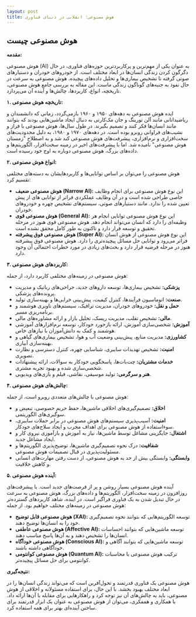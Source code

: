 ```yaml
---
layout: post
title: هوش مصنوعی؛ انقلابی در دنیای فناوری
---
```


## هوش مصنوعی چیست

**مقدمه:**

هوش مصنوعی (AI) به عنوان یکی از مهم‌ترین و پرکاربردترین حوزه‌های فناوری، در حال دگرگون کردن زندگی انسان‌ها در ابعاد مختلف است. از خودروهای خودران و دستیارهای صوتی گرفته تا تشخیص بیماری‌ها و تحلیل داده‌های پیچیده، هوش مصنوعی به سرعت در حال نفوذ به جنبه‌های گوناگون زندگی ماست. این مقاله به بررسی جامع هوش مصنوعی، تاریخچه، انواع، کاربردها، چالش‌ها و آینده آن می‌پردازد.

**۱. تاریخچه هوش مصنوعی:**

ایده هوش مصنوعی به دهه‌های ۱۹۵۰ و ۱۹۶۰ بازمی‌گردد، زمانی که دانشمندان و ریاضیدانانی مانند آلن تورینگ و جان مک‌کارتی به دنبال ایجاد ماشین‌هایی بودند که بتوانند مانند انسان‌ها فکر کنند و تصمیم بگیرند. در طول سال‌ها، هوش مصنوعی با فراز و نشیب‌های فراوانی روبرو بوده است. در دهه‌های ۱۹۷۰ و ۱۹۸۰، به دلیل محدودیت‌های سخت‌افزاری و نرم‌افزاری، پیشرفت‌های هوش مصنوعی کند شد و به اصطلاح "زمستان هوش مصنوعی" نامیده شد. اما با پیشرفت‌های اخیر در زمینه سخت‌افزار، الگوریتم‌ها و داده‌های بزرگ، هوش مصنوعی دوباره به اوج خود رسیده است.

**۲. انواع هوش مصنوعی:**

هوش مصنوعی را می‌توان بر اساس توانایی‌ها و کاربردهایشان به دسته‌های مختلفی تقسیم کرد:

* **هوش مصنوعی ضعیف (Narrow AI):** این نوع هوش مصنوعی برای انجام وظایف خاصی طراحی شده است و در آن وظایف عملکردی فراتر از توانایی های از پیش تعیین شده را ندارد. مانند دستیارهای صوتی، سیستم‌های تشخیص چهره و خودروهای خودران.
* **هوش مصنوعی قوی (General AI):** این نوع هوش مصنوعی توانایی انجام هر وظیفه‌ای را دارد که انسان می‌تواند انجام دهد. هوش مصنوعی قوی هنوز در مرحله تحقیق و توسعه قرار دارد و تاکنون به طور کامل محقق نشده است.
* **هوش مصنوعی فوق پیشرفته (Super AI):** این نوع هوش مصنوعی از هوش انسان فراتر می‌رود و توانایی حل مسائل پیچیده‌تری را دارد. هوش مصنوعی فوق پیشرفته هنوز در مرحله فرضیه قرار دارد و بحث‌های زیادی در مورد خطرات احتمالی آن وجود دارد.

**۳. کاربردهای هوش مصنوعی:**

هوش مصنوعی در زمینه‌های مختلفی کاربرد دارد، از جمله:

* **پزشکی:** تشخیص بیماری‌ها، توسعه داروهای جدید، جراحی‌های رباتیک و مدیریت پرونده‌های پزشکی.
* **صنعت:** اتوماسیون فرآیندها، کنترل کیفیت، پیش‌بینی خرابی‌ها و بهینه‌سازی تولید.
* **حمل و نقل:** خودروهای خودران، مدیریت ترافیک، سیستم‌های ناوبری هوشمند و برنامه‌ریزی مسیر.
* **مالی:** تشخیص تقلب، مدیریت ریسک، تحلیل بازار و ارائه مشاوره‌های مالی.
* **آموزش:** شخصی‌سازی آموزش، ارائه بازخورد خودکار، توسعه نرم‌افزارهای آموزشی هوشمند و کمک به دانش‌آموزان با نیازهای خاص.
* **کشاورزی:** مدیریت منابع، پیش‌بینی وضعیت آب و هوا، تشخیص بیماری‌های گیاهی و بهینه‌سازی آبیاری.
* **امنیت:** تشخیص تهدیدات سایبری، شناسایی چهره، کنترل دسترسی و نظارت تصویری.
* **خدمات مشتریان:** چت‌بات‌ها، پاسخگویی خودکار به سوالات، ارائه پیشنهادات شخصی‌سازی شده و بهبود تجربه مشتری.
* **هنر و سرگرمی:** تولید موسیقی، نقاشی، فیلم و بازی‌های ویدیویی.

**۴. چالش‌های هوش مصنوعی:**

هوش مصنوعی با چالش‌های متعددی روبرو است، از جمله:

* **اخلاق:** تصمیم‌گیری‌های اخلاقی ماشین‌ها، حفظ حریم خصوصی، تبعیض و سوگیری‌های الگوریتمی.
* **امنیت:** آسیب‌پذیری سیستم‌های هوش مصنوعی در برابر حملات سایبری، سوءاستفاده از هوش مصنوعی برای اهداف مخرب و ایجاد سلاح‌های خودکار.
* **اشتغال:** جایگزینی مشاغل توسط ماشین‌ها، نیاز به آموزش و بازآموزی نیروی کار و ایجاد مشاغل جدید.
* **شفافیت:** درک نحوه تصمیم‌گیری ماشین‌ها، توضیح‌پذیری الگوریتم‌ها و مسئولیت‌پذیری در قبال تصمیمات هوش مصنوعی.
* **وابستگی:** وابستگی بیش از حد به هوش مصنوعی، از دست رفتن مهارت‌های انسانی و کاهش خلاقیت.

**۵. آینده هوش مصنوعی:**

آینده هوش مصنوعی بسیار روشن و پر از فرصت‌های جدید است. با پیشرفت‌های روزافزون در زمینه سخت‌افزار، الگوریتم‌ها و داده‌های بزرگ، هوش مصنوعی به سرعت در حال تبدیل شدن به یک فناوری فراگیر است. در آینده، شاهد کاربردهای گسترده‌تر هوش مصنوعی در زمینه‌های مختلف خواهیم بود. از جمله:

* **هوش مصنوعی قابل توضیح (XAI):** توسعه الگوریتم‌هایی که بتوانند نحوه تصمیم‌گیری خود را به انسان‌ها توضیح دهند.
* **هوش مصنوعی عاطفی (Affective AI):** توسعه ماشین‌هایی که بتوانند احساسات انسان‌ها را تشخیص دهند و به آن‌ها پاسخ مناسب دهند.
* **هوش مصنوعی خودآگاه (Conscious AI):** توسعه ماشین‌هایی که بتوانند آگاهی و خودآگاهی داشته باشند.
* **هوش مصنوعی کوانتومی (Quantum AI):** ترکیب هوش مصنوعی با محاسبات کوانتومی برای حل مسائل پیچیده‌تر.

**نتیجه‌گیری:**

هوش مصنوعی یک فناوری قدرتمند و تحول‌آفرین است که می‌تواند زندگی انسان‌ها را در ابعاد مختلف بهبود بخشد. با این حال، برای استفاده مسئولانه و اخلاقی از هوش مصنوعی، باید به چالش‌های آن نیز توجه کرد و راهکارهایی برای مقابله با آن‌ها ارائه داد. با همکاری و همفکری، می‌توان از هوش مصنوعی به عنوان یک ابزار قدرتمند برای ساختن آینده‌ای بهتر برای همه استفاده کرد.
